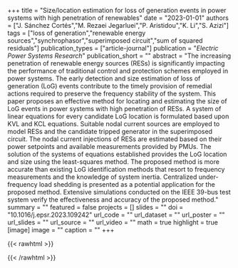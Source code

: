 +++
title = "Size/location estimation for loss of generation events in power systems with high penetration of renewables"
date = "2023-01-01"
authors = ["J. Sánchez Cortés","M. Rezaei Jegarluei","P. Aristidou","K. Li","S. Azizi"]
tags = ["loss of generation","renewable energy sources","synchrophasor","superimposed circuit","sum of squared residuals"]
publication_types = ["article-journal"]
publication = "_Electric Power Systems Research_"
publication_short = ""
abstract = "The increasing penetration of renewable energy sources (RESs) is significantly impacting the performance of traditional control and protection schemes employed in power systems. The early detection and size estimation of loss of generation (LoG) events contribute to the timely provision of remedial actions required to preserve the frequency stability of the system. This paper proposes an effective method for locating and estimating the size of LoG events in power systems with high penetration of RESs. A system of linear equations for every candidate LoG location is formulated based upon KVL and KCL equations. Suitable nodal current sources are employed to model RESs and the candidate tripped generator in the superimposed circuit. The nodal current injections of RESs are estimated based on their power setpoints and available measurements provided by PMUs. The solution of the systems of equations established provides the LoG location and size using the least-squares method. The proposed method is more accurate than existing LoG identification methods that resort to frequency measurements and the knowledge of system inertia. Centralized under-frequency load shedding is presented as a potential application for the proposed method. Extensive simulations conducted on the IEEE 39-bus test system verify the effectiveness and accuracy of the proposed method."
summary = ""
featured = false
projects = []
slides = ""
doi = "10.1016/j.epsr.2023.109242"
url_code = ""
url_dataset = ""
url_poster = ""
url_slides = ""
url_source = ""
url_video = ""
math = true
highlight = true
[image]
image = ""
caption = ""
+++

{{< rawhtml >}}
<div data-badge-details="right" data-badge-type="medium-donut" data-doi="10.1016/j.epsr.2023.109242" data-hide-no-mentions="true" class="altmetric-embed"></div>
{{< /rawhtml >}}
